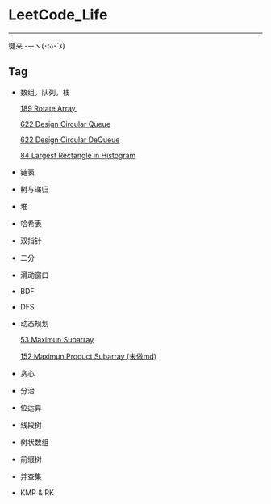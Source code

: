 # LeetCode_Life
---
键来
---ヽ(･ω･´ﾒ)
## Tag

- 数组，队列，栈

    [189 Rotate Array ](https://github.com/Hyperion-shuo/LeetCode_Life/blob/master/2020_09_06/189%20%E6%97%8B%E8%BD%AC%E6%95%B0%E7%BB%84.md)
    
    [622 Design Circular Queue](https://github.com/Hyperion-shuo/LeetCode_Life/blob/master/2020_09_08/622%20Desigh%20Circular%20Queue.md)
    
    [622 Design Circular DeQueue](https://github.com/Hyperion-shuo/LeetCode_Life/blob/master/2020_09_08/622%20Desigh%20Circular%20Queue.md)
    
    [84 Largest Rectangle in Histogram](https://github.com/Hyperion-shuo/LeetCode_Life/blob/master/2020_09_08/84%20Largest%20Rectangle%20in%20Histogram.md)

- 链表
- 树与递归
- 堆
- 哈希表
- 双指针
- 二分
- 滑动窗口
- BDF
- DFS
- 动态规划
    
    [53 Maximun Subarray](https://github.com/Hyperion-shuo/LeetCode_Life/blob/master/2020_09_07/53%20Maximum%20Subarray.md)
    
    [152 Maximun Product Subarray (未做md)](https://leetcode-cn.com/problems/maximum-product-subarray/)
    
- 贪心
- 分治
- 位运算
- 线段树
- 树状数组
- 前缀树
- 并查集
- KMP & RK
